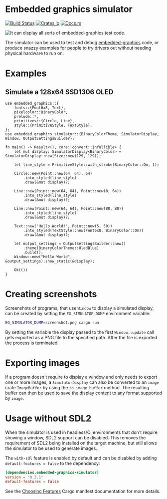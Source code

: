 # Embedded graphics simulator

[![Build Status](https://circleci.com/gh/jamwaffles/embedded-graphics/tree/master.svg?style=shield)](https://circleci.com/gh/jamwaffles/embedded-graphics/tree/master)
[![Crates.io](https://img.shields.io/crates/v/embedded-graphics-simulator.svg)](https://crates.io/crates/embedded-graphics-simulator)
[![Docs.rs](https://docs.rs/embedded-graphics-simulator/badge.svg)](https://docs.rs/embedded-graphics-simulator)

![It can display all sorts of embedded-graphics test code.](https://raw.githubusercontent.com/jamwaffles/embedded-graphics/master/assets/simulator-demo.png)

The simulator can be used to test and debug [embedded-graphics](https://crates.io/crates/embedded-graphics) code, or produce snazzy examples for people to try drivers out without needing physical hardware to run on.

# Examples

## Simulate a 128x64 SSD1306 OLED

```rust,no_run
use embedded_graphics::{
    fonts::{Font6x8, Text},
    pixelcolor::BinaryColor,
    prelude::*,
    primitives::{Circle, Line},
    style::{PrimitiveStyle, TextStyle},
};
use embedded_graphics_simulator::{BinaryColorTheme, SimulatorDisplay, Window, OutputSettingsBuilder};

fn main() -> Result<(), core::convert::Infallible> {
    let mut display: SimulatorDisplay<BinaryColor> = SimulatorDisplay::new(Size::new(129, 129));

    let line_style = PrimitiveStyle::with_stroke(BinaryColor::On, 1);

    Circle::new(Point::new(64, 64), 64)
        .into_styled(line_style)
        .draw(&mut display)?;

    Line::new(Point::new(64, 64), Point::new(0, 64))
        .into_styled(line_style)
        .draw(&mut display)?;

    Line::new(Point::new(64, 64), Point::new(80, 80))
        .into_styled(line_style)
        .draw(&mut display)?;

    Text::new("Hello World!", Point::new(5, 50))
        .into_styled(TextStyle::new(Font6x8, BinaryColor::On))
        .draw(&mut display)?;

    let output_settings = OutputSettingsBuilder::new()
        .theme(BinaryColorTheme::OledBlue)
        .build();
    Window::new("Hello World", &output_settings).show_static(&display);

    Ok(())
}
```

# Creating screenshots

Screenshots of programs, that use `Window` to display a simulated display, can be created by
setting the `EG_SIMULATOR_DUMP` environment variable:

```bash
EG_SIMULATOR_DUMP=screenshot.png cargo run
```

By setting the variable the display passed to the first `Window::update` call gets exported as a
PNG file to the specified path. After the file is exported the process is terminated.

# Exporting images

If a program doesn't require to display a window and only needs to export one or more images, a
`SimulatorDisplay` can also be converted to an `image` crate `ImageBuffer` by using the
`to_image_buffer` method. The resulting buffer can then be used to save the display content to
any format supported by `image`.

# Usage without SDL2

When the simulator is used in headless/CI environments that don't require showing a window, SDL2
support can be disabled. This removes the requirement of SDL2 being installed on the target machine,
but still allows the simulator to be used to generate images.

The `with-sdl` feature is enabled by default and can be disabled by adding `default-features = false` to the dependency:

```toml
[dependencies.embedded-graphics-simulator]
version = "0.2.1"
default-features = false
```

See the [Choosing
Features](https://doc.rust-lang.org/cargo/reference/specifying-dependencies.html#choosing-features)
Cargo manifest documentation for more details.
